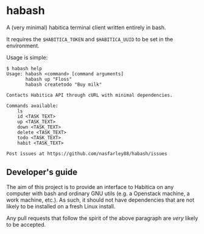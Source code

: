 # habash
A (very minimal) habitica terminal client written entirely in bash.

It requires the `$HABITICA_TOKEN` and `$HABITICA_UUID` to be set in the environment.

Usage is simple:

```
$ habash help
Usage: habash <command> [command arguments]
       habash up "Floss"
       habash createtodo "Buy milk"

Contacts Habitica API through cURL with minimal dependencies.

Commands available:
    ls
    id <TASK TEXT>
    up <TASK_TEXT>
    down <TASK_TEXT>
    delete <TASK_TEXT>
    todo <TASK_TEXT>
    habit <TASK_TEXT>

Post issues at https://github.com/nasfarley88/habash/issues
```

## Developer's guide
The aim of this project is to provide an interface to Habitica on any computer with bash and ordinary GNU utils (e.g. a Openstack machine, a work machine, etc.). As such, it should not have dependencies that are not likely to be installed on a fresh Linux install.

Any pull requests that follow the spirit of the above paragraph are _very_ likely to be accepted. 
